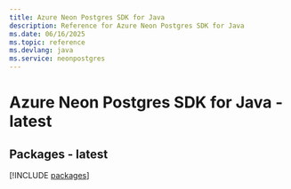 ```yaml
---
title: Azure Neon Postgres SDK for Java
description: Reference for Azure Neon Postgres SDK for Java
ms.date: 06/16/2025
ms.topic: reference
ms.devlang: java
ms.service: neonpostgres
---
```

# Azure Neon Postgres SDK for Java - latest
## Packages - latest
[!INCLUDE [packages](neon-postgres-index.md)]